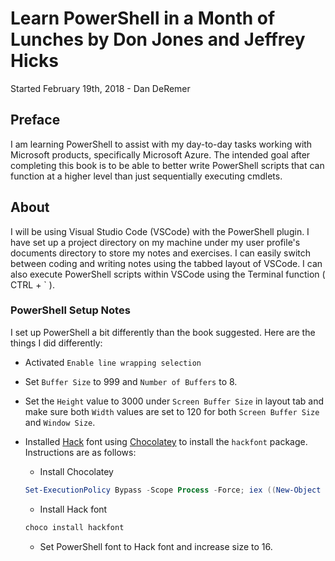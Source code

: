 # Learn PowerShell in a Month of Lunches by Don Jones and Jeffrey Hicks

Started February 19th, 2018 - Dan DeRemer

## Preface

I am learning PowerShell to assist with my day-to-day tasks working with Microsoft products, specifically Microsoft Azure. The intended goal after completing this book is to be able to better write PowerShell scripts that can function at a higher level than just sequentially executing cmdlets.

## About

I will be using Visual Studio Code (VSCode) with the PowerShell plugin. I have set up a project directory on my machine under my user profile's documents directory to store my notes and exercises. I can easily switch between coding and writing notes using the tabbed layout of VSCode. I can also execute PowerShell scripts within VSCode using the Terminal function  ( CTRL + \` ).

### PowerShell Setup Notes

I set up PowerShell a bit differently than the book suggested. Here are the things I did differently:

* Activated `Enable line wrapping selection`
* Set `Buffer Size` to 999 and `Number of Buffers` to 8.
* Set the `Height` value to 3000 under `Screen Buffer Size` in layout tab and make sure both `Width` values are set to 120 for both `Screen Buffer Size` and `Window Size`.
* Installed [Hack](https://github.com/source-foundry/Hack) font using [Chocolatey](https://chocolatey.org/install) to install the `hackfont` package. Instructions are as follows:

  * Install Chocolatey

  ```PowerShell
  Set-ExecutionPolicy Bypass -Scope Process -Force; iex ((New-Object System.Net.WebClient).DownloadString('https://chocolatey.org/install.ps1'))
  ```

  * Install Hack font

  ```PowerShell
  choco install hackfont
  ```

  * Set PowerShell font to Hack font and increase size to 16.